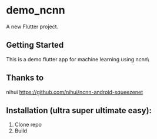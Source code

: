 # demo_ncnn

A new Flutter project.

## Getting Started

This is a demo flutter app for machine learning using ncnn\
## Thanks to
nihui https://github.com/nihui/ncnn-android-squeezenet
## Installation (ultra super ultimate easy):
1. Clone repo
2. Build
   
